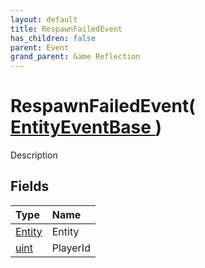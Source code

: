 ```yaml
---
layout: default
title: RespawnFailedEvent
has_children: false
parent: Event
grand_parent: Game Reflection
---
```

# RespawnFailedEvent( [ EntityEventBase ](/riftbreaker-wiki/docs/game-reflection/events/entity_event_base/) )
Description 

## Fields

| Type | Name |
|:----------|:--------------|
| [Entity](/riftbreaker-wiki/docs/game-reflection/classes/entity/) | Entity |
| [uint](/riftbreaker-wiki/docs/game-reflection/components/uint/) | PlayerId |

